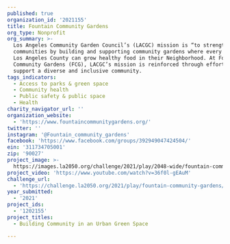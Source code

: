 ```yaml
---
published: true
organization_id: '2021155'
title: Fountain Community Gardens
org_type: Nonprofit
org_summary: >-
  Los Angeles Community Garden Council’s (LACGC) mission is “to strengthen
  communities by building and supporting community gardens where every person in
  Los Angeles County can grow healthy food in their Neighborhood. At Fountain
  Community Gardens (FCG), LACGC’s mission is reinforced through efforts to
  support a diverse and inclusive community.
tags_indicators:
  - Access to parks & green space
  - Community health
  - Public safety & public space
  - Health
charity_navigator_url: ''
organization_website:
  - 'https://www.fountaincommunitygardens.org/'
twitter: ''
instagram: '@Fountain_community_gardens'
facebook: 'https://www.facebook.com/groups/392949047424504/'
ein: '311734705001'
zip: '90027'
project_image: >-
  https://images.la2050.org/challenge/2021/play/2048-wide/fountain-community-gardens.jpg
project_video: 'https://www.youtube.com/watch?v=36f0l-gEAuM'
challenge_url:
  - 'https://challenge.la2050.org/2021/play/fountain-community-gardens/'
year_submitted:
  - '2021'
project_ids:
  - '1202155'
project_titles:
  - Building Community in an Urban Green Space

---
```

